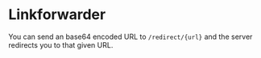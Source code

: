 # Linkforwarder

You can send an base64 encoded URL to `/redirect/{url}` and the server redirects you to that given URL.

